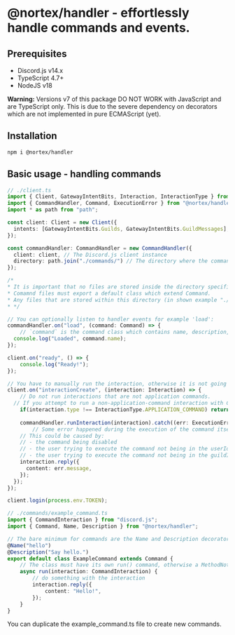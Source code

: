 # @nortex/handler - effortlessly handle commands and events.

## Prerequisites
- Discord.js v14.x
- TypeScript 4.7+
- NodeJS v18

**Warning:** Versions v7 of this package DO NOT WORK with JavaScript and are TypeScript only. This is due to the severe dependency on decorators which are not implemented in pure ECMAScript (yet).

## Installation
```bash
npm i @nortex/handler
```

## Basic usage - handling commands
```ts
// ./client.ts
import { Client, GatewayIntentBits, Interaction, InteractionType } from "discord.js";
import { CommandHandler, Command, ExecutionError } from "@nortex/handler";
import * as path from "path";

const client: Client = new Client({
  intents: [GatewayIntentBits.Guilds, GatewayIntentBits.GuildMessages],
});

const commandHandler: CommandHandler = new CommandHandler({
  client: client, // The Discord.js client instance
  directory: path.join("./commands/") // The directory where the commands should be imported from
});

/*
* It is important that no files are stored inside the directory specified above except for command files.
* Comamnd files must export a default class which extend Command.
* Any files that are stored within this directory (in shown example "./commands/" and do not export a command class will throw an exception.
* */

// You can optionally listen to handler events for example 'load':
commandHandler.on("load", (command: Command) => {
	// `command` is the command class which contains name, description, etc.
  console.log("Loaded", command.name);
});

client.on("ready", () => {
	console.log("Ready!");
});

// You have to manually run the interaction, otherwise it is not going to run and the user will see a "The app hasn't responded" message.
client.on("interactionCreate", (interaction: Interaction) => {
	// Do not run interactions that are not application commands.
  // If you attempt to run a non-application-command interaction with CommandHandler, an error will be thrown.
	if(interaction.type !== InteractionType.APPLICATION_COMMAND) return;
	
	commandHandler.runInteraction(interaction).catch((err: ExecutionError) => {
		// Some error happened during the execution of the command itself.
    // This could be caused by:
    // - the command being disabled
    // - the user trying to execute the command not being in the userIds array (if present)
    // - the user trying to execute the command not being in the guildIds array (if present)
    interaction.reply({
      content: err.message,
    });
  });
});

client.login(process.env.TOKEN);
```

```ts
// ./commands/example_command.ts
import { CommandInteraction } from "discord.js";
import { Command, Name, Description } from "@nortex/handler";

// The bare minimum for commands are the Name and Description decorators.
@Name("hello")
@Description("Say hello.")
export default class ExampleCommand extends Command {
	// The class must have its own run() command, otherwise a MethodNotOverridenError will be thrown.
	async run(interaction: CommandInteraction) {
		// do something with the interaction
		interaction.reply({
			content: "Hello!",
		});
	}
}
```

You can duplicate the example_command.ts file to create new commands.
